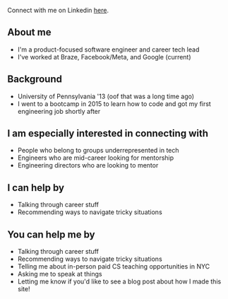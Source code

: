 Connect with me on Linkedin [here](https://www.linkedin.com/in/liann-sun-217b653b).

## About me
* I'm a product-focused software engineer and career tech lead
* I've worked at Braze, Facebook/Meta, and Google (current)

## Background
* University of Pennsylvania '13 (oof that was a long time ago)
* I went to a bootcamp in 2015 to learn how to code and got my first engineering job shortly after

## I am especially interested in connecting with
* People who belong to groups underrepresented in tech
* Engineers who are mid-career looking for mentorship
* Engineering directors who are looking to mentor

## I can help by

* Talking through career stuff
* Recommending ways to navigate tricky situations

## You can help me by

* Talking through career stuff
* Recommending ways to navigate tricky situations
* Telling me about in-person paid CS teaching opportunities in NYC
* Asking me to speak at things
* Letting me know if you'd like to see a blog post about how I made this site!